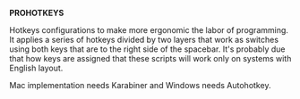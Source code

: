 **PROHOTKEYS**

Hotkeys configurations to make more ergonomic the labor of programming.
It applies a series of hotkeys divided by two layers that work as switches using both keys 
that are to the right side of the spacebar.
It's probably due that how keys are assigned that these scripts will work only on systems with English layout.
 
Mac implementation needs Karabiner and Windows needs Autohotkey.

